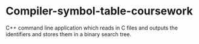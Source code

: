# Compiler-symbol-table-coursework
C++ command line application which reads in C files and outputs the identifiers and stores them in a binary search tree.
